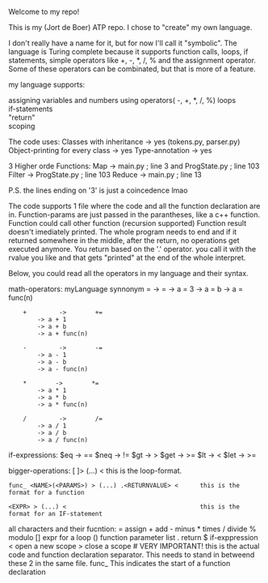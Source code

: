 Welcome to my repo!

This is my (Jort de Boer) ATP repo. 
I chose to "create" my own language.

I don't really have a name for it, but for now I'll call it "symbolic".
The language is Turing complete because it supports function calls, loops, if statements, simple operators like +, -, *, /, % and the assignment operator.
Some of these operators can be combinated, but that is more of a feature.

my language supports:

assigning variables and numbers
using operators( -, +, *, /, %) 
loops                           
if-statements                   
"return"                        
scoping                         

The code uses:
Classes with inheritance        -> yes (tokens.py, parser.py)
Object-printing for every class -> yes
Type-annotation                 -> yes

3 Higher orde Functions:
Map    -> main.py      ; line 3   and ProgState.py ; line 103 
Filter -> ProgState.py ; line 103
Reduce -> main.py      ; line 13

P.S. the lines ending on '3' is just a coincedence lmao

The code supports 1 file where the code and all the function declaration are in.
Function-params are just passed in the parantheses, like a c++ function.
Function could call other function (recursion supported)
Function result doesn't imediately printed. The whole program needs to end and if it returned somewhere in the middle, after the return, no operations get executed anymore.
You return based on the '.' operator. you call it with the rvalue you like and that gets "printed" at the end of the whole interpret.

Below, you could read all the operators in my language and their syntax.

math-operators:
    myLanguage           synnonym
        =         ->        =
            -> a = 3
            -> a = b
            -> a = func(n)
        
        +         ->        +=    
            -> a + 1
            -> a + b
            -> a + func(n)

        -         ->        -=    
            -> a - 1
            -> a - b
            -> a - func(n)
            
        *        ->        *=    
            -> a * 1
            -> a * b
            -> a * func(n)
            
        /         ->        /=    
            -> a / 1
            -> a / b
            -> a / func(n)

if-expressions:
        $eq       ->        ==
        $neq      ->        !=
        $gt       ->        >
        $get      ->        >=
        $lt       ->        < 
        $let      ->        >=

bigger-operations:
    [ <EXPR> ]> (...) <                                   this is the loop-format.      
    
    func_ <NAME>(<PARAMS>) > (...) .<RETURNVALUE> <      this is the format for a function
    
    <EXPR> > (...) <                                     this is the format for an IF-statement
            
all characters and their fucntion:
    =   assign
    +   add
    -   minus
    *   times
    /   divide
    %   modulo
    []  expr for a loop
    ()  function parameter list
    .   return
    $   if-exppression
    <   open a new scope
    >   close a scope
    #   VERY IMPORTANT! this is the actual code and function declaration separator. This needs to stand in betweend these 2 in the same file.
    func_ This indicates the start of a function declaration
    
    




 